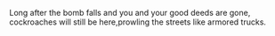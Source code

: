 Long after the bomb falls and you and your good deeds are gone, cockroaches will still be here,prowling the streets like armored trucks.
